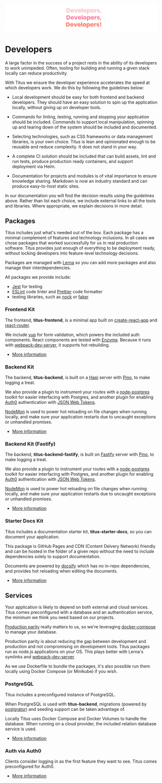 ![titus-developers-quote]

# Developers
A large factor in the success of a project rests in the ability of its developers to work unimpeded. Often, tooling for building and running a given stack locally can reduce productivity.

With Titus we ensure the developer experience accelerates the speed at which developers work. We do this by following the guidelines below:

- Local development should be easy for both frontend and backend developers. They should have an easy solution to spin up the application locally, without giving up on developer tools.

- Commands for linting, testing, running and stopping your application should be included. Commands to support local manipulation, spinning up and tearing down of the system should be included and documented.

- Selecting technologies, such as CSS frameworks or data management libraries, is your own choice. Titus is lean and opinionated enough to be reusable and reduce complexity. It does not stand in your way.

- A complete CI solution should be included that can build assets, lint and run tests, produce production ready containers, and support deployment via Helm.

- Documentation for projects and modules is of vital importance to ensure knowledge sharing. Markdown is now an industry standard and can produce easy-to-host static sites.

In our documentation you will find the decision results using the guidelines above. Rather than list each choice, we include external links to all the tools and libraries. Where appropriate, we explain decisions in more detail.

## Packages
Titus includes just what's needed out of the box. Each package has a minimal complement of features and technology inclusions. In all cases we chose packages that worked successfully for us in real production software. Titus provides just enough of everything to be deployment ready, without locking developers into feature-level technology decisions.

Packages are managed with [Lerna] so you can add more packages and also manage their interdependencies.

All packages we provide include:
- [Jest] for testing
- [ESLint] code linter and [Prettier] code formatter
- testing libraries, such as [nock] or [faker]

### Frontend Kit
The frontend, __titus-frontend__, is a minimal app built on [create-react-app] and [react-router]. 

We include [yup] for form validation, which powers the included auth components. React components are tested with [Enzyme].
Because it runs with [webpack-dev-server], it supports hot rebuilding.

- [More information](developers/packages/titus-frontend/)

### Backend Kit
The backend, __titus-backend__, is built on a [Hapi] server with [Pino], to make logging a treat.

We also provide a plugin to instrument your routes with a [node-postgres] toolkit for easier interfacing with Postgres, and another plugin for enabling [Auth0] authentication with [JSON Web Tokens][jwt].

[NodeMon] is used to power hot reloading on file changes when running locally, and make sure your application restarts due to uncaught exceptions or unhandled promises.

- [More information](developers/packages/titus-backend/)

### Backend Kit (Fastify)
The backend, __titus-backend-fastify__, is built on [Fastify] server with [Pino], to make logging a treat.

We also provide a plugin to instrument your routes with a [node-postgres] toolkit for easier interfacing with Postgres, and another plugin for enabling [Auth0] authentication with [JSON Web Tokens][jwt].

[NodeMon] is used to power hot reloading on file changes when running locally, and make sure your application restarts due to uncaught exceptions or unhandled promises.

- [More information](developers/packages/titus-backend-fastify/)

### Starter Docs Kit
Titus includes a documentation starter kit, __titus-starter-docs__, so you can document your application.

This package is GitHub Pages and CDN (Content Delvery Network) friendly and can be hosted in the folder of a given repo without the need to include dependencies solely to support documentation. 

Documents are powered by [docsify] which has no in-repo dependencies, and provides hot reloading when editing the documents.

- [More information](developers/packages/titus-starter-docs/)

## Services
Your application is likely to depend on both external and cloud services. 
Titus comes preconfigured with a database and an authentication service, the minimum we think you need based on our projects.

[Production parity][parity] really matters to us, so we're leveraging [docker-compose] to manage your database.

Production parity is about reducing the gap between development and production and not compromising on development tools.
Titus packages run as node.js applications on your OS. This plays better with Lerna's symlinks and [webpack-dev-server].

As we use Dockerfile to bundle the packages, it's also possible run them locally using Docker Compose (or Minikube) if you wish.

### PostgreSQL
Titus includes a preconfigured instance of PostgreSQL. 

When PostgreSQL is used with __titus-backend__, migrations (powered by [postgrator]) and seeding support can be taken advantage of. 

Locally Titus uses Docker Compose and Docker Volumes to handle the database. When running on a cloud provider, the included relation database service is used.

- [More information](starter-docs)

### Auth via Auth0
Clients consider logging in as the first feature they want to see. Titus comes preconfigured for Auth0.

- [More information](starter-docs)

<!-- Images -->
[titus-developers-quote]: ../img/titus-developers-quote.svg

<!-- External Links -->
[create-react-app]: https://facebook.github.io/create-react-app
[react-router]: https://reacttraining.com/react-router/web
[yup]: https://github.com/jquense/yup#readme
[Jest]: https://jestjs.io
[Enzyme]: https://airbnb.io/enzyme
[ESLint]: https://eslint.org
[Prettier]: https://prettier.io
[Hapi]: https://hapijs.com
[Fastify]: https://fastify.io
[Pino]: http://getpino.io
[Auth0]: https://auth0.com
[NodeMon]: https://nodemon.io
[node-postgres]: https://node-postgres.com
[docsify]: https://docsify.js.org
[Lerna]: https://lernajs.io
[webpack-dev-server]: https://webpack.js.org/configuration/dev-server
[jwt]: https://jwt.io
[nock]: https://github.com/nock/nock#readme
[faker]: http://marak.github.io/faker.js
[postgrator]: https://github.com/rickbergfalk/postgrator#readme
[parity]: https://12factor.net/dev-prod-parity
[docker-compose]: https://docs.docker.com/compose
